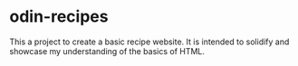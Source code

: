 # odin-recipes

This a project to create a basic recipe website. It is intended to solidify and showcase my understanding of the basics of HTML.